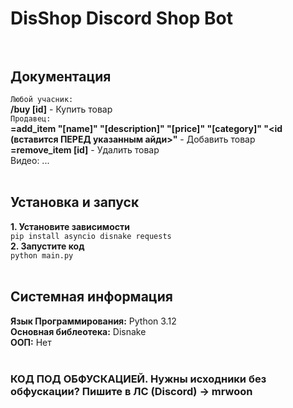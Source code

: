 # DisShop Discord Shop Bot<br><br>
## Документация<br>
``Любой учасник:``<br>
**/buy [id]** - Купить товар<br>
``Продавец:``<br>
**=add_item "[name]" "[description]" "[price]" "[category]" "<id (вставится ПЕРЕД указанным айди>"** - Добавить товар<br>
**=remove_item [id]** - Удалить товар<br>
Видео: ...<br><br>
## Установка и запуск<br>
**1. Установите зависимости**<br>
```pip install asyncio disnake requests```<br>
**2. Запустите код**<br>
```python main.py```<br><br>
## Системная информация<br>
**Язык Программирования:** Python 3.12<br>
**Основная библеотека:** Disnake<br>
**ООП:** Нет<br><br>
### КОД ПОД ОБФУСКАЦИЕЙ. Нужны исходники без обфускации? Пишите в ЛС (Discord) -> mrwoon<br>
